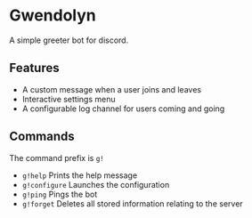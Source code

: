# Gwendolyn
A simple greeter bot for discord.

## Features
* A custom message when a user joins and leaves
* Interactive settings menu
* A configurable log channel for users coming and going

## Commands
The command prefix is `g!`

* `g!help` Prints the help message
* `g!configure` Launches the configuration
* `g!ping` Pings the bot
* `g!forget` Deletes all stored information relating to the server
